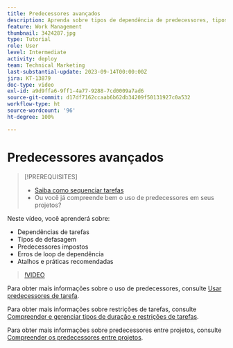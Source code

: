 ```yaml
---
title: Predecessores avançados
description: Aprenda sobre tipos de dependência de predecessores, tipos de defasagem, predecessores impostos, erros de loop de dependência, bem como alguns atalhos e práticas recomendadas.
feature: Work Management
thumbnail: 3424287.jpg
type: Tutorial
role: User
level: Intermediate
activity: deploy
team: Technical Marketing
last-substantial-update: 2023-09-14T00:00:00Z
jira: KT-13879
doc-type: video
exl-id: a9d9ffa6-9ff1-4a77-9288-7cd0009a7ad6
source-git-commit: d17df7162ccaab6b62db34209f50131927c0a532
workflow-type: ht
source-wordcount: '96'
ht-degree: 100%

---
```


# Predecessores avançados


>[!PREREQUISITES]
>
>* [Saiba como sequenciar tarefas](https://experienceleague.adobe.com/docs/workfront-learn/tutorials-workfront/manage-work/tasks/learn-to-sequence-tasks.html?lang=pt-BR)
>* Ou você já compreende bem o uso de predecessores em seus projetos?


Neste vídeo, você aprenderá sobre:

* Dependências de tarefas
* Tipos de defasagem
* Predecessores impostos
* Erros de loop de dependência
* Atalhos e práticas recomendadas

>[!VIDEO](https://video.tv.adobe.com/v/3454533/?quality=12&learn=on&enablevpops&captions=por_br)

Para obter mais informações sobre o uso de predecessores, consulte [Usar predecessores de tarefa](https://experienceleague.adobe.com/docs/workfront/using/manage-work/tasks/use-task-predecessors/use-task-predecessors.html?lang=pt-BR).

Para obter mais informações sobre restrições de tarefas, consulte [Compreender e gerenciar tipos de duração e restrições de tarefas](https://experienceleague.adobe.com/docs/workfront-learn/tutorials-workfront/manage-work/intermediate-projects/understand-and-manage-duration-types-and-task-constraints.html?lang=pt-BR).

Para obter mais informações sobre predecessores entre projetos, consulte [Compreender os predecessores entre projetos](https://experienceleague.adobe.com/docs/workfront-learn/tutorials-workfront/manage-work/intermediate-projects/understand-cross-project-predecessors.html?lang=pt-BR).
